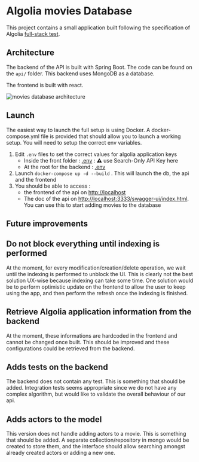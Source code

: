 # Algolia movies Database

This project contains a small application built following the specification of Algolia [full-stack test](https://gist.github.com/bodinsamuel/f7a5439bc98aa3433b08917b074e6a74).

## Architecture

The backend of the API is built with Spring Boot. The code can be found on the `api/` folder. This backend uses MongoDB as a database.

The frontend is built with react.

![movies database architecture](https://user-images.githubusercontent.com/6486951/173956984-106cbc63-50e7-4150-8a18-b554dd2e27ad.png)

## Launch

The easiest way to launch the full setup is using Docker. A docker-compose.yml file is provided that should allow you to launch a working setup.
You will need to setup the correct env variables.

1. Edit `.env` files to set the correct values for algolia application keys
   - Inside the front folder : [.env](./algolia-movies-front/.env) : ⚠️ use Search-Only API Key here
   - At the root for the backend : [.env](./.env)
2. Launch `docker-compose up -d --build` . This will launch the db, the api and the frontend
3. You should be able to access :
   - the frontend of the api on [http://localhost](http://localhost)
   - The doc of the api on [http://localhost:3333/swagger-ui/index.html](http://localhost:3333/swagger-ui/index.html). You can use this to start adding movies to the database

## Future improvements

## Do not block everything until indexing is performed

At the moment, for every modification/creation/delete operation, we wait until the indexing is performed to unblock the UI. This is clearly not the best solution UX-wise because indexing can take some time. One solution would be to perform optimistic update on the frontend to allow the user to keep using the app, and then perform the refresh once the indexing is finished.

## Retrieve Algolia application information from the backend

At the moment, these informations are hardcoded in the frontend and cannot be changed once built. This should be improved and these configurations could be retrieved from the backend.

## Adds tests on the backend

The backend does not contain any test. This is something that should be added. Integration tests seems appropriate since we do not have any complex algorithm, but would like to validate the overall behaviour of our api.

## Adds actors to the model

This version does not handle adding actors to a movie. This is something that should be added. A separate collection/repository in mongo would be created to store them, and the interface should allow searching amongst already created actors or adding a new one.
